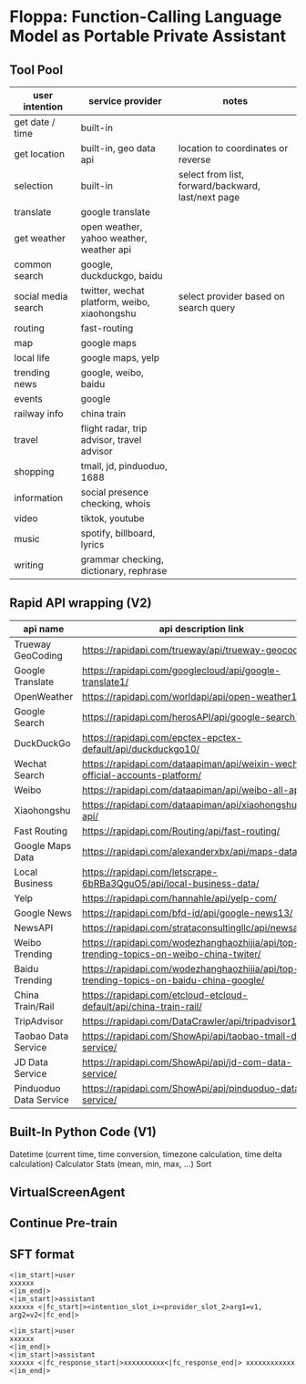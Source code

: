 # Floppa: Function-Calling Language Model as Portable Private Assistant

## Tool Pool

| user intention      | service provider                             | notes                                              |
|---------------------|----------------------------------------------|----------------------------------------------------|
| get date / time     | built-in                                     |                                                    |
| get location        | built-in, geo data api                       | location to coordinates or reverse                 |
| selection           | built-in                                     | select from list, forward/backward, last/next page |
| translate           | google  translate                            |                                                    |
| get weather         | open weather, yahoo weather, weather api     |                                                    |
| common search       | google, duckduckgo, baidu                    |                                                    |
| social media search | twitter, wechat platform, weibo, xiaohongshu | select provider based on search query              | 
| routing             | fast-routing                                 |                                                    |
| map                 | google maps                                  |                                                    | 
| local life          | google maps, yelp                            |                                                    | 
| trending news       | google, weibo, baidu                         |                                                    |
| events              | google                                       |                                                    |
| railway info        | china train                                  |                                                    | 
| travel              | flight radar, trip advisor, travel advisor   |                                                    |
| shopping            | tmall, jd, pinduoduo, 1688                   |                                                    | 
| information         | social presence checking, whois              |                                                    | 
| video               | tiktok, youtube                              |                                                    | 
| music               | spotify, billboard, lyrics                   |                                                    | 
| writing             | grammar checking, dictionary, rephrase       |                                                    | 


## Rapid API wrapping (V2)

| api name               | api description link                                                                   |
|------------------------|----------------------------------------------------------------------------------------| 
| Trueway GeoCoding      | https://rapidapi.com/trueway/api/trueway-geocoding/                                    |
| Google Translate       | https://rapidapi.com/googlecloud/api/google-translate1/                                | 
| OpenWeather            | https://rapidapi.com/worldapi/api/open-weather13/                                      | 
| Google Search          | https://rapidapi.com/herosAPI/api/google-search74                                      | 
| DuckDuckGo             | https://rapidapi.com/epctex-epctex-default/api/duckduckgo10/                           | 
| Wechat Search          | https://rapidapi.com/dataapiman/api/weixin-wechat-official-accounts-platform/          |
| Weibo                  | https://rapidapi.com/dataapiman/api/weibo-all-api/                                     | 
| Xiaohongshu            | https://rapidapi.com/dataapiman/api/xiaohongshu-all-api/                               | 
| Fast Routing           | https://rapidapi.com/Routing/api/fast-routing/                                         | 
| Google Maps Data       | https://rapidapi.com/alexanderxbx/api/maps-data/                                       | 
| Local Business         | https://rapidapi.com/letscrape-6bRBa3QguO5/api/local-business-data/                    | 
| Yelp                   | https://rapidapi.com/hannahle/api/yelp-com/                                            | 
| Google News            | https://rapidapi.com/bfd-id/api/google-news13/                                         | 
| NewsAPI                | https://rapidapi.com/strataconsultingllc/api/newsapi90/                                | 
| Weibo Trending         | https://rapidapi.com/wodezhanghaozhijia/api/top-trending-topics-on-weibo-china-twiter/ | 
| Baidu Trending         | https://rapidapi.com/wodezhanghaozhijia/api/top-trending-topics-on-baidu-china-google/ | 
| China Train/Rail       | https://rapidapi.com/etcloud-etcloud-default/api/china-train-rail/                     | 
| TripAdvisor            | https://rapidapi.com/DataCrawler/api/tripadvisor16/                                    | 
| Taobao Data Service    | https://rapidapi.com/ShowApi/api/taobao-tmall-data-service/                            | 
| JD Data Service        | https://rapidapi.com/ShowApi/api/jd-com-data-service/                                  | 
| Pinduoduo Data Service | https://rapidapi.com/ShowApi/api/pinduoduo-data-service/                               | 

## Built-In Python Code (V1)

Datetime (current time, time conversion, timezone calculation, time delta calculation)
Calculator
Stats (mean, min, max, ...)
Sort 


## VirtualScreenAgent




## Continue Pre-train 


## SFT format

```
<|im_start|>user
xxxxxx
<|im_end|>
<|im_start|>assistant
xxxxxx <|fc_start|><intention_slot_i><provider_slot_2>arg1=v1, arg2=v2<|fc_end|>

```

```
<|im_start|>user
xxxxxx
<|im_end|>
<|im_start|>assistant
xxxxxx <|fc_response_start|>xxxxxxxxxx<|fc_response_end|> xxxxxxxxxxxx
<|im_end|>
```